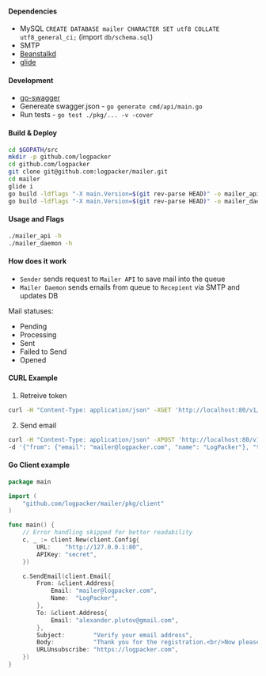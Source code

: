 #### Dependencies

 * MySQL `CREATE DATABASE mailer CHARACTER SET utf8 COLLATE utf8_general_ci;` (import `db/schema.sql`)
 * SMTP
 * [Beanstalkd](http://kr.github.io/beanstalkd/)
 * [glide](https://github.com/Masterminds/glide)

#### Development

 * [go-swagger](https://github.com/go-swagger/go-swagger)
 * Genereate swagger.json - `go generate cmd/api/main.go`
 * Run tests - `go test ./pkg/... -v -cover`

#### Build & Deploy

```bash
cd $GOPATH/src
mkdir -p github.com/logpacker
cd github.com/logpacker
git clone git@github.com:logpacker/mailer.git
cd mailer
glide i
go build -ldflags "-X main.Version=$(git rev-parse HEAD)" -o mailer_api cmd/api/main.go
go build -ldflags "-X main.Version=$(git rev-parse HEAD)" -o mailer_daemon cmd/daemon/main.go
```

#### Usage and Flags

```bash
./mailer_api -h
./mailer_daemon -h
```

#### How does it work

 * `Sender` sends request to `Mailer API` to save mail into the queue
 * `Mailer Daemon` sends emails from queue to `Recepient` via SMTP and updates DB

Mail statuses:

 * Pending
 * Processing
 * Sent
 * Failed to Send
 * Opened

#### CURL Example

1. Retreive token
```bash
curl -H "Content-Type: application/json" -XGET 'http://localhost:80/v1/token?api_key=XXX'
```

2. Send email
```bash
curl -H "Content-Type: application/json" -XPOST 'http://localhost:80/v1/send?token=XXX&api_key=XXX' \
-d '{"from": {"email": "mailer@logpacker.com", "name": "LogPacker"}, "to": {"email": "alexander.plutov@gmail.com"}, "subject": "Verify your email address", "Body": "Thank you for the registration.<br/>Now please confirm it.", "url_unsubscribe": "https://logpacker.com"}'
```

#### Go Client example

```go
package main

import (
	"github.com/logpacker/mailer/pkg/client"
)

func main() {
	// Error handling skipped for better readability
	c, _ := client.New(client.Config{
		URL:    "http://127.0.0.1:80",
		APIKey: "secret",
	})

	c.SendEmail(client.Email{
		From: &client.Address{
			Email: "mailer@logpacker.com",
			Name:  "LogPacker",
		},
		To: &client.Address{
			Email: "alexander.plutov@gmail.com",
		},
		Subject:        "Verify your email address",
		Body:           "Thank you for the registration.<br/>Now please confirm it.",
		URLUnsubscribe: "https://logpacker.com",
	})
}

```
